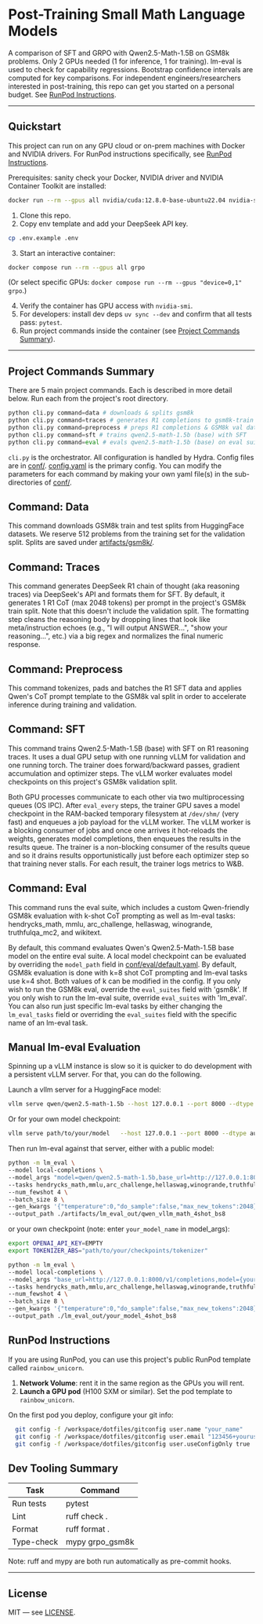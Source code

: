 # Post-Training Small Math Language Models

A comparison of SFT and GRPO with Qwen2.5-Math-1.5B on GSM8k problems. Only 2 GPUs needed (1 for inference, 1 for training). lm-eval is used to check for capability regressions. Bootstrap confidence intervals are computed for key comparisons. For independent engineers/researchers interested in post-training, this repo can get you started on a personal budget. See [RunPod Instructions](#runpod-instructions).

---

## Quickstart

This project can run on any GPU cloud or on-prem machines with Docker and NVIDIA drivers. For RunPod instructions specifically, see [RunPod Instructions](#runpod-instructions).

Prerequisites: sanity check your Docker, NVIDIA driver and NVIDIA Container Toolkit are installed:
```bash
docker run --rm --gpus all nvidia/cuda:12.8.0-base-ubuntu22.04 nvidia-smi
```

1. Clone this repo.
2. Copy env template and add your DeepSeek API key.
```bash
cp .env.example .env
```
3. Start an interactive container:
```bash
docker compose run --rm --gpus all grpo
```
(Or select specific GPUs: `docker compose run --rm --gpus "device=0,1" grpo`.)

4. Verify the container has GPU access with `nvidia-smi`.
5. For developers: install dev deps `uv sync --dev` and confirm that all tests pass: `pytest`.
6. Run project commands inside the container (see [Project Commands Summary](#project-commands-summary)).

---

## Project Commands Summary

There are 5 main project commands. Each is described in more detail below. Run each from the project's root directory.

```python
python cli.py command=data # downloads & splits gsm8k
python cli.py command=traces # generates R1 completions to gsm8k-train
python cli.py command=preprocess # preps R1 completions & GSM8k val data
python cli.py command=sft # trains qwen2.5-math-1.5b (base) with SFT
python cli.py command=eval # evals qwen2.5-math-1.5b (base) on eval suite
```

`cli.py` is the orchestrator. All configuration is handled by Hydra. Config files are in [conf/](conf/). [config.yaml](conf/config.yaml) is the primary config. You can modify the parameters for each command by making your own yaml file(s) in the sub-directories of [conf/](conf/).

## Command: Data

This command downloads GSM8k train and test splits from HuggingFace datasets. We reserve 512 problems from the training set for the validation split. Splits are saved under [artifacts/gsm8k/](artifacts/gsm8k/).

## Command: Traces

This command generates DeepSeek R1 chain of thought (aka reasoning traces) via DeepSeek's API and formats them for SFT. By default, it generates 1 R1 CoT (max 2048 tokens) per prompt in the project's GSM8k train split. Note that this doesn't include the validation split. The formatting step cleans the reasoning body by dropping lines that look like meta/instruction echoes (e.g., "I will output ANSWER...", "show your reasoning...", etc.) via a big regex and normalizes the final numeric response.

## Command: Preprocess

This command tokenizes, pads and batches the R1 SFT data and applies Qwen's CoT prompt template to the GSM8k val split in order to accelerate inference during training and validation.

## Command: SFT

This command trains Qwen2.5-Math-1.5B (base) with SFT on R1 reasoning traces. It uses a dual GPU setup with one running vLLM for validation and one running torch. The trainer does forward/backward passes, gradient accumulation and optimizer steps. The vLLM worker evaluates model checkpoints on this project's GSM8k validation split.

Both GPU processes communicate to each other via two multiprocessing queues (OS IPC). After `eval_every` steps, the trainer GPU saves a model checkpoint in the RAM-backed temporary filesystem at `/dev/shm/` (very fast) and enqueues a job payload for the vLLM worker. The vLLM worker is a blocking consumer of jobs and once one arrives it hot-reloads the weights, generates model completions, then enqueues the results in the results queue. The trainer is a non-blocking consumer of the results queue and so it drains results opportunistically just before each optimizer step so that training never stalls. For each result, the trainer logs metrics to W&B.

## Command: Eval

This command runs the eval suite, which includes a custom Qwen-friendly GSM8k evaluation with k-shot CoT prompting as well as lm-eval tasks: hendrycks_math, mmlu, arc_challenge, hellaswag, winogrande, truthfulqa_mc2, and wikitext.

By default, this command evaluates Qwen's Qwen2.5-Math-1.5B base model on the entire eval suite. A local model checkpoint can be evaluated by overriding the `model_path` field in [conf/eval/default.yaml](conf/eval/default.yaml). By default, GSM8k evaluation is done with k=8 shot CoT prompting and lm-eval tasks use k=4 shot. Both values of k can be modified in the config. If you only wish to run the GSM8k eval, override the `eval_suites` field with 'gsm8k'. If you only wish to run the lm-eval suite, override `eval_suites` with 'lm_eval'. You can also run just specific lm-eval tasks by either changing the `lm_eval_tasks` field or overriding the `eval_suites` field with the specific name of an lm-eval task.

## Manual lm-eval Evaluation

Spinning up a vLLM instance is slow so it is quicker to do development with a persistent vLLM server. For that, you can do the following.

Launch a vllm server for a HuggingFace model:
```bash
vllm serve qwen/qwen2.5-math-1.5b --host 127.0.0.1 --port 8000 --dtype auto
```

Or for your own model checkpoint:
```bash
vllm serve path/to/your/model   --host 127.0.0.1 --port 8000 --dtype auto   --served-model-name {your_model_name}
```

Then run lm-eval against that server, either with a public model:
```bash
python -m lm_eval \
--model local-completions \
--model_args "model=qwen/qwen2.5-math-1.5b,base_url=http://127.0.0.1:8000/v1/completions,num_concurrent=10,tokenized_requests=True,tokenizer_backend=huggingface,max_length=4096" \
--tasks hendrycks_math,mmlu,arc_challenge,hellaswag,winogrande,truthfulqa_mc2,wikitext \
--num_fewshot 4 \
--batch_size 8 \
--gen_kwargs '{"temperature":0,"do_sample":false,"max_new_tokens":2048}' \
--output_path ./artifacts/lm_eval_out/qwen_vllm_math_4shot_bs8
```

or your own checkpoint (note: enter `your_model_name` in model_args):

```bash
export OPENAI_API_KEY=EMPTY
export TOKENIZER_ABS="path/to/your/checkpoints/tokenizer"

python -m lm_eval \
--model local-completions \
--model_args "base_url=http://127.0.0.1:8000/v1/completions,model={your_model_name},num_concurrent=10,tokenized_requests=False,tokenizer=${TOKENIZER_ABS},tokenizer_backend=huggingface,max_length=4096" \
--tasks hendrycks_math,mmlu,arc_challenge,hellaswag,winogrande,truthfulqa_mc2,wikitext \
--num_fewshot 4 \
--batch_size 8 \
--gen_kwargs '{"temperature":0,"do_sample":false,"max_new_tokens":2048}' \
--output_path ./lm_eval_out/your_model_4shot_bs8
```

## RunPod Instructions

If you are using RunPod, you can use this project's public RunPod template called `rainbow_unicorn`.

1. **Network Volume**: rent it in the same region as the GPUs you will rent.
2. **Launch a GPU pod** (H100 SXM or similar). Set the pod template to `rainbow_unicorn`.

On the first pod you deploy, configure your git info:
```bash
  git config -f /workspace/dotfiles/gitconfig user.name "your_name"
  git config -f /workspace/dotfiles/gitconfig user.email "123456+youruser@users.noreply.github.com"
  git config -f /workspace/dotfiles/gitconfig user.useConfigOnly true
```

## Dev Tooling Summary

| Task | Command |
|------|---------|
| Run tests | pytest |
| Lint | ruff check . |
| Format | ruff format . |
| Type-check | mypy grpo_gsm8k |

Note: ruff and mypy are both run automatically as pre-commit hooks.

---

## License

MIT — see [LICENSE](LICENSE).
